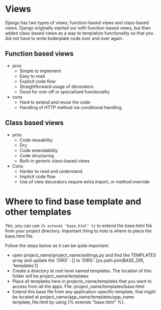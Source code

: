 # Views
Django has two types of views; function-based views and class-based views. Django originally started our with function-based views, but then added class-based views as a way to templatize functionality so that you did not have to write boilerplate code over and over again.

## Function based views
* pros
  * Simple to implement
  * Easy to read
  * Explicit code flow
  * Straightforward usage of decorators
  * Good for one-off or specialized functionality
* cons
  * Hard to extend and reuse the code
  * Handling of HTTP method via conditional handling

## Class based views
* pros
  * Code reusability
  * Dry
  * Code extendability
  * Code structuring
  * Built-in generic class-based views
* Cons
  * Harder to read and understand
  * Implicit code flow
  * Use of view decorators require extra import, or method override


# Where to find base template and other templates
Yes, you can use `{% extends "base.html" %}` to extend the base.html file from your project directory.
Important thing to note is where to place the base.html file.

Follow the steps below as it can be quite important:
* open project_name/project_name/settings.py and find the TEMPLATES array and update the 'DIRS' : [] to 'DIRS': [os.path.join(BASE_DIR, 'templates')]
* Create a directory at root level named templates. The location of this folder will be project_name/templates
* Place all templates here in projects_name/templates that you want to access from all the apps. File: project_name/templates/base.html
* Extend this base file from any application-specific template, that might be located at project_name/app_name/templates/app_name template_file.html by using {% extends "base.html" %}.
  